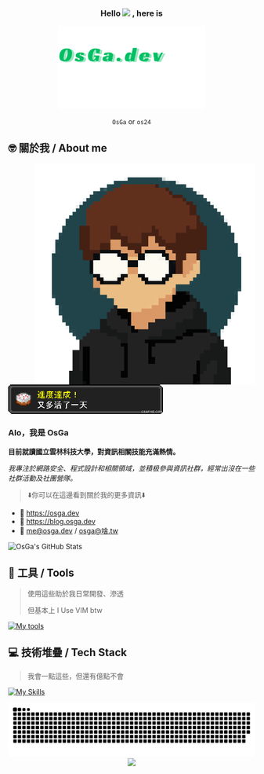 <div align="center">
  <h3>Hello   <img src = "https://raw.githubusercontent.com/MartinHeinz/MartinHeinz/master/wave.gif" width = 30px> , here is  </h3>

  <img src="public/name.svg" width=300px />
    
  `OsGa` or `os24`
</div>


## 🤓 關於我 / About me 
<img align="right" alt="holoface" width="450" src="public/me.png">
<div align="left">

   <img src="public/mc.png" />

  <h3>Alo，我是 OsGa</h3>

  **目前就讀國立雲林科技大學，對資訊相關技能充滿熱情。**

  *我專注於網路安全、程式設計和相關領域，並積极參與資訊社群，經常出沒在一些社群活動及社團營隊。*
  
  > ⬇️你可以在這邊看到關於我的更多資訊⬇️
  
  - 👤 https://osga.dev
  - 📝 https://blog.osga.dev
  - 📩 [me@osga.dev](mailto:me@osga.dev) / [osga@啥.tw](mailto:osga@啥.tw)

  <img src="https://github-readme-stats.vercel.app/api?username=osga24&show_icons=true&theme=tokyonight&hide_border=true&bg_color=0D1117" width="48%" alt="OsGa's GitHub Stats"/>
</div>

## 🔨 工具 / Tools
> 使用這些助於我日常開發、滲透
> 
> 但基本上 I Use VIM btw

[![My tools](https://skillicons.dev/icons?i=neovim,vscode,idea,linux,kali,docker,sublime,git)](https://skillicons.dev)

## 💻 技術堆疊 / Tech Stack
> 我會一點這些，但還有億點不會

[![My Skills](https://skillicons.dev/icons?i=python,cpp,cs,java,bots,nextjs,vue,react,tailwind,ts)](https://skillicons.dev)



<div align="center">
    
</div>

<div align="center">
  <picture>
    <source media="(prefers-color-scheme: dark)" srcset="https://raw.githubusercontent.com/osga24/osga24/output/github-snake-dark.svg" />
    <source media="(prefers-color-scheme: light)" srcset="https://raw.githubusercontent.com/osga24/osga24/output/github-snake.svg" />
    <img alt="github-snake" src="https://raw.githubusercontent.com/osga24/osga24/output/github-snake.svg" /> 
  </picture>
  <img src="https://capsule-render.vercel.app/api?type=waving&color=gradient&height=100&section=footer"/>
</div>
